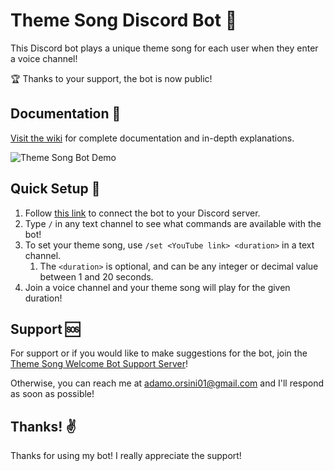 # Theme Song Discord Bot 🎵

This Discord bot plays a unique theme song for each user when they enter a voice channel!

🏆 Thanks to your support, the bot is now public!

## Documentation 📜

[Visit the wiki](https://github.com/Adamo-O/Theme-Song-Discord-Bot/wiki) for complete documentation and in-depth explanations.

![Theme Song Bot Demo](https://media.giphy.com/media/Hdy1v6f4awaIaRpNUL/giphy.gif)

## Quick Setup 🚀

1. Follow [this link](https://discord.com/api/oauth2/authorize?client_id=903352344941588480&permissions=8593165328&scope=bot%20applications.commands) to connect the bot to your Discord server.
2. Type `/` in any text channel to see what commands are available with the bot!
3. To set your theme song, use `/set <YouTube link> <duration>` in a text channel.
   1. The `<duration>` is optional, and can be any integer or decimal value between 1 and 20 seconds.
4. Join a voice channel and your theme song will play for the given duration!

## Support 🆘

For support or if you would like to make suggestions for the bot, join the [Theme Song Welcome Bot Support Server](https://discord.gg/bk885rAg)!

Otherwise, you can reach me at [adamo.orsini01@gmail.com](mailto:adamo.orsini01@gmail.com) and I'll respond as soon as possible!

## Thanks! ✌

Thanks for using my bot! I really appreciate the support!
